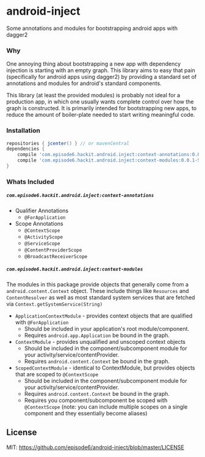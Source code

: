 # android-inject
Some annotations and modules for bootstrapping android apps with dagger2

### Why
One annoying thing about bootstrapping a new app with dependency injection is starting with an empty graph. This library aims to easy that pain (specifically for android apps using dagger2) by providing a standard set of annotations and modules for android's standard components.

 This library (at least the provided modules) is probably not ideal for a production app, in which one usually wants complete control over how the graph is constructed. It is primarily intended for bootstrapping new apps, to reduce the amount of boiler-plate needed to start writing meaningful code.

### Installation
```groovy
repositories { jcenter() } // or mavenCentral
dependencies {
    compile 'com.episode6.hackit.android.inject:context-annotations:0.0.1-SNAPSHOT'
    compile 'com.episode6.hackit.android.inject:context-modules:0.0.1-SNAPSHOT'
}
```

### Whats Included

##### `com.episode6.hackit.android.inject:context-annotations`
 - Qualifier Annotations
   - `@ForApplication`
 - Scope Annotations
   - `@ContextScope`
   - `@ActivityScope`
   - `@ServiceScope`
   - `@ContentProviderScope`
   - `@BroadcastReceiverScope`

##### `com.episode6.hackit.android.inject:context-modules`
The modules in this package provide objects that generally come from a `android.content.Context` object. These include things like `Resources` and `ContentResolver` as well as most standard system services that are fetched via `Context.getSystemService(String)`
 - `ApplicationContextModule` - provides context objects that are qualified with `@ForApplication`
   - Should be included in your application's root module/component.
   - Requires `android.app.Application` be bound in the graph.
 - `ContextModule` - provides unqualified and unscoped context objects
   - Should be included in the component/subcomponent module for your activity/service/contentProvider.
   - Requires `android.content.Context` be bound in the graph.
 - `ScopedContextModule` - identical to ContextModule, but provides objects that are scoped to `@ContextScope`
   - Should be included in the component/subcomponent module for your activity/service/contentProvider.
   - Requires `android.content.Context` be bound in the graph.
   - Requires you component/subcomponent be scoped with `@ContextScope` (note: you can include multiple scopes on a single component and they essentially become aliases)


## License
MIT: https://github.com/episode6/android-inject/blob/master/LICENSE



